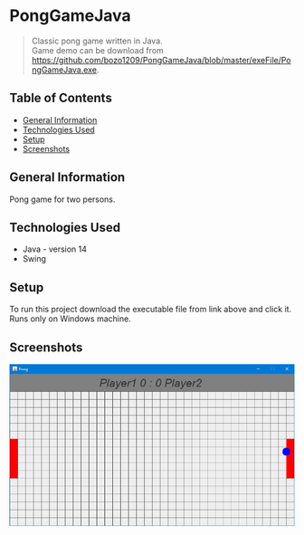 # PongGameJava

> Classic pong game written in Java.\
> Game demo can be download from https://github.com/bozo1209/PongGameJava/blob/master/exeFile/PongGameJava.exe.

## Table of Contents
* [General Information](#general-information)
* [Technologies Used](#technologies-used)
* [Setup](#setup)
* [Screenshots](#screenshots)

## General Information
Pong game for two persons.

## Technologies Used
- Java - version 14
- Swing

## Setup
To run this project download the executable file from link above and click it. Runs only on Windows machine.

## Screenshots
![1](./screens/1.jpg)